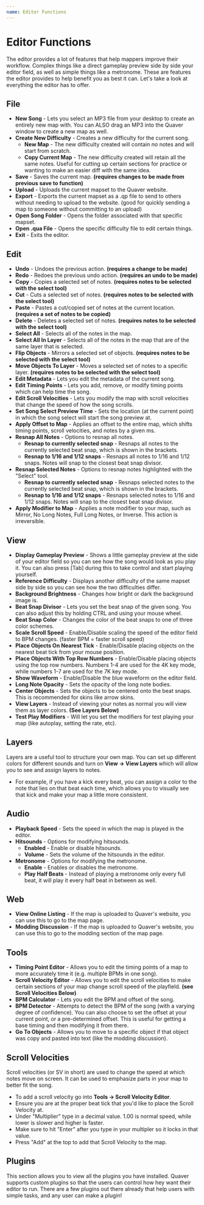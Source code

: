 ```yaml
---
name: Editor Functions
---
```


# Editor Functions

The editor provides a lot of features that help mappers improve their workflow. Complex things like a direct gameplay preview side by side your editor field, as well as simple
things like a metronome. These are features the editor provides to help benefit you as best it can. Let's take a look at everything the editor has to offer.

## File

* **New Song** - Lets you select an MP3 file from your desktop to create an entirely new map with. You can ALSO drag an MP3 into the Quaver window to create a new map as well.
* **Create New Difficulty** - Creates a new difficulty for the current song.
  * **New Map** - The new difficulty created will contain *no* notes and will start from scratch.
  * **Copy Current Map** - The new difficulty created will retain all the same notes. Useful for cutting up certain sections for practice or wanting to make an easier diff with
  the same idea.
* **Save** - Saves the current map. **(requires changes to be made from previous save to function)**
* **Upload** - Uploads the current mapset to the Quaver website.
* **Export** - Exports the current mapset as a .qp file to send to others without needing to upload to the website. (good for quickly sending a map to someone without committing to an upload)
* **Open Song Folder** - Opens the folder associated with that specific mapset.
* **Open .qua File** - Opens the specific difficulty file to edit certain things.
* **Exit** - Exits the editor.

## Edit

* **Undo** - Undoes the previous action. **(requires a change to be made)**
* **Redo** - Redoes the previous undo action. **(requires an undo to be made)**
* **Copy** - Copies a selected set of notes. **(requires notes to be selected with the select tool)**
* **Cut** - Cuts a selected set of notes. **(requires notes to be selected with the select tool)**
* **Paste** - Pastes a cut/copied set of notes at the current location. **(requires a set of notes to be copied)**
* **Delete** - Deletes a selected set of notes. **(requires notes to be selected with the select tool)**
* **Select All** - Selects all of the notes in the map.
* **Select All In Layer** - Selects all of the notes in the map that are of the same layer that is selected.
* **Flip Objects** - Mirrors a selected set of objects. **(requires notes to be selected with the select tool)**
* **Move Objects To Layer** - Moves a selected set of notes to a specific layer. **(requires notes to be selected with the select tool)**
* **Edit Metadata** - Lets you edit the metadata of the current song.
* **Edit Timing Points** - Lets you add, remove, or modify timing points which can help time the song.
* **Edit Scroll Velocities** - Lets you modify the map with scroll velocities that change the speed of how the song scrolls.
* **Set Song Select Preview Time** - Sets the location (at the current point) in which the song select will start the song preview at.
* **Apply Offset to Map** - Applies an offset to the entire map, which shifts timing points, scroll velocities, and notes by a given ms.
* **Resnap All Notes** - Options to resnap all notes.
  * **Resnap to currently selected snap** - Resnaps all notes to the currently selected beat snap, which is shown in the brackets.
  * **Resnap to 1/16 and 1/12 snaps** - Resnaps all notes to 1/16 and 1/12 snaps. Notes will snap to the closest beat snap divisor.
* **Resnap Selected Notes** - Options to resnap notes highlighted with the "Select" tool.
  * **Resnap to currently selected snap** - Resnaps selected notes to the currently selected beat snap, which is shown in the brackets.
  * **Resnap to 1/16 and 1/12 snaps** - Resnaps selected notes to 1/16 and 1/12 snaps. Notes will snap to the closest beat snap divisor.
* **Apply Modifier to Map** - Applies a note modifier to your map, such as Mirror, No Long Notes, Full Long Notes, or Inverse. This action is irreversible. 

## View

* **Display Gameplay Preview** - Shows a little gameplay preview at the side of your editor field so you can see how the song would look as you play it. You can also
press [Tab] during this to take control and start playing yourself.
* **Reference Difficulty** - Displays another difficulty of the same mapset side by side so you can see how the two difficulties differ.
* **Background Brightness** - Changes how bright or dark the background image is.
* **Beat Snap Divisor** - Lets you set the beat snap of the given song. You can also adjust this by holding CTRL and using your mouse wheel.
* **Beat Snap Color** - Changes the color of the beat snaps to one of three color schemes.
* **Scale Scroll Speed** - Enable/Disable scaling the speed of the editor field to BPM changes. (faster BPM = faster scroll speed)
* **Place Objects On Nearest Tick** - Enable/Disable placing objects on the nearest beat tick from your mouse position.
* **Place Objects With Top Row Numbers** - Enable/Disable placing objects using the top row numbers. Numbers 1-4 are used for the 4K key mode, while numbers 1-7 are used for the 7K key mode.
* **Show Waveform** - Enable/Disable the blue waveform on the editor field.
* **Long Note Opacity** - Sets the opacity of the long note bodies.
* **Center Objects** - Sets the objects to be centered onto the beat snaps. This is recommended for skins like arrow skins.
* **View Layers** - Instead of viewing your notes as normal you will view them as layer colors. **(See Layers Below)**
* **Test Play Modifiers** - Will let you set the modifiers for test playing your map (like autoplay, setting the rate, etc).

## Layers

Layers are a useful tool to structure your own map. You can set up different colors for different sounds and turn on **View -> View Layers** which will allow you to see and assign layers to notes.

* For example, if you have a kick every beat, you can assign a color to the note that lies on that beat each time, which allows you to visually see that kick and make your map a little more consistent.

## Audio

* **Playback Speed** - Sets the speed in which the map is played in the editor.
* **Hitsounds** - Options for modifying hitsounds.
  * **Enabled** - Enable or disable hitsounds.
  * **Volume** - Sets the volume of the hitsounds in the editor.
* **Metronome** - Options for modifying the metronome.
  * **Enable** - Enables or disables the metronome.
  * **Play Half Beats** - Instead of playing a metronome only every full beat, it will play it every half beat in between as well.

## Web

* **View Online Listing** - If the map is uploaded to Quaver's website, you can use this to go to the map page.
* **Modding Discussion** - If the map is uploaded to Quaver's website, you can use this to go to the modding section of the map page.

## Tools

* **Timing Point Editor** - Allows you to edit the timing points of a map to more accurately time it (e.g. multiple BPMs in one song).
* **Scroll Velocity Editor** - Allows you to edit the scroll velocities to make certain sections of your map change scroll speed of the playfield. **(see Scroll Velocities Below)**
* **BPM Calculator** - Lets you edit the BPM and offset of the song.
* **BPM Detector** - Attempts to detect the BPM of the song (with a varying degree of confidence). You can also choose to set the offset at your current point, or a pre-determined offset. This is useful for getting a base timing and then modifying it from there.
* **Go To Objects** - Allows you to move to a specific object if that object was copy and pasted into text (like the modding discussion).

## Scroll Velocities

Scroll velocities (or SV in short) are used to change the speed at which notes move on screen. It can be used to emphasize parts in your map to better fit the song.

* To add a scroll velocity go into **Tools -> Scroll Velocity Editor**.
* Ensure you are at the proper beat tick that you'd like to place the Scroll Velocity at.
* Under "Multiplier" type in a decimal value. 1.00 is normal speed, while lower is slower and higher is faster.
* Make sure to hit "Enter" after you type in your multipler so it locks in that value.
* Press "Add" at the top to add that Scroll Velocity to the map.

## Plugins

This section allows you to view all the plugins you have installed. Quaver supports custom plugins so that the users can control how hey want their editor to run. There are a few plugins out there already that help users with simple tasks, and any user can make a plugin!
